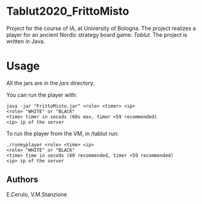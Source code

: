 # Tablut2020_FrittoMisto
Project for the course of IA, at University of Bologna. The project realizes a player 
for an ancient Nordic strategy board game: *Tablut*. The project is written in Java.

# Usage
All the jars are in the *jars* directory.

You can run the player with: 

```
java -jar "FrittoMisto.jar" <role> <timer> <ip>
<role> "WHITE" or "BLACK" 
<time> timer in secods (60s max, timer <59 recommended)
<ip> ip of the server
```

To run the player from the VM, in /tablut run:
```
./runmyplayer <role> <time> <ip>
<role> "WHITE" or "BLACK" 
<time> time in secods (60 recommended, timer <59 recommended)
<ip> ip of the server
```

## Authors
E.Cerulo, 
V.M.Stanzione
